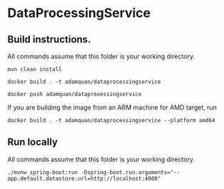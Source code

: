# DataProcessingService

## Build instructions. 
All commands assume that this folder is your working directory.

```
mvn clean install

docker build . -t adamquan/dataprocessingservice

docker push adamquan/dataprocessingservice
```

If you are building the image from an ARM machine for AMD target, run

```
docker build . -t adamquan/dataprocessingservice --platform amd64
```

## Run locally
All commands assume that this folder is your working directory.
```
./mvnw spring-boot:run -Dspring-boot.run.arguments="--app.default.datastore.url=http://localhost:4000"
```

